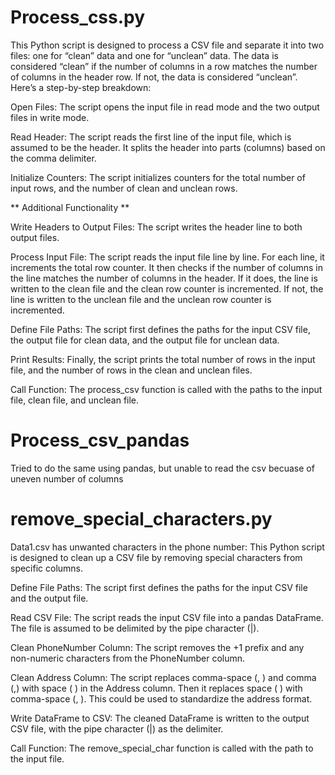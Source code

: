 # Process_css.py
This Python script is designed to process a CSV file and separate it into two files: one for “clean” data and one for “unclean” data. The data is considered “clean” if the number of columns in a row matches the number of columns in the header row. If not, the data is considered “unclean”. Here’s a step-by-step breakdown: 

Open Files: The script opens the input file in read mode and the two output files in write mode.

Read Header: The script reads the first line of the input file, which is assumed to be the header. It splits the header into parts (columns) based on the comma delimiter.

Initialize Counters: The script initializes counters for the total number of input rows, and the number of clean and unclean rows.

** Additional Functionality **

Write Headers to Output Files: The script writes the header line to both output files.

Process Input File: The script reads the input file line by line. For each line, it increments the total row counter. It then checks if the number of columns in the line matches the number of columns in the header. If it does, the line is written to the clean file and the clean row counter is incremented. If not, the line is written to the unclean file and the unclean row counter is incremented.

Define File Paths: The script first defines the paths for the input CSV file, the output file for clean data, and the output file for unclean data.

Print Results: Finally, the script prints the total number of rows in the input file, and the number of rows in the clean and unclean files.

Call Function: The process_csv function is called with the paths to the input file, clean file, and unclean file.

# Process_csv_pandas
Tried to do the same using pandas, but unable to read the csv becuase of uneven number of columns

# remove_special_characters.py
Data1.csv has unwanted characters in the phone number:
This Python script is designed to clean up a CSV file by removing special characters from specific columns. 

Define File Paths: The script first defines the paths for the input CSV file and the output file.

Read CSV File: The script reads the input CSV file into a pandas DataFrame. The file is assumed to be delimited by the pipe character (|).

Clean PhoneNumber Column: The script removes the +1  prefix and any non-numeric characters from the PhoneNumber column.

Clean Address Column: The script replaces comma-space (, ) and comma (,) with space ( ) in the Address column. Then it replaces space ( ) with comma-space (, ). This could be used to standardize the address format.

Write DataFrame to CSV: The cleaned DataFrame is written to the output CSV file, with the pipe character (|) as the delimiter.

Call Function: The remove_special_char function is called with the path to the input file.
